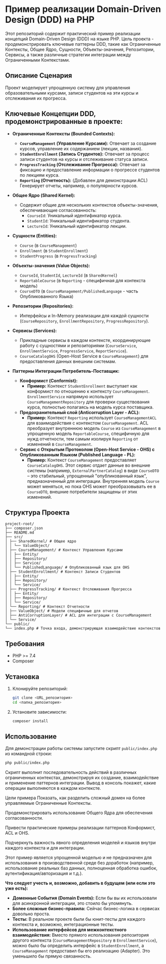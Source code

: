 # Пример реализации Domain-Driven Design (DDD) на PHP

Этот репозиторий содержит практический пример реализации концепций Domain-Driven Design (DDD) на языке PHP. Цель проекта - продемонстрировать ключевые паттерны DDD, такие как Ограниченные Контексты, Общее Ядро, Сущности, Объекты-значения, Репозитории, Сервисы, а также различные стратегии интеграции между Ограниченными Контекстами.

## Описание Сценария

Проект моделирует упрощенную систему для управления образовательными курсами, записи студентов на эти курсы и отслеживания их прогресса.

## Ключевые Концепции DDD, продемонстрированные в проекте:

*   **Ограниченные Контексты (Bounded Contexts):**
    *   **`CourseManagement` (Управление Курсами):** Отвечает за создание курсов, управление их содержанием (лекции, названия).
    *   **`StudentEnrollment` (Запись Студентов):** Отвечает за процесс записи студентов на курсы и отслеживание статуса записи.
    *   **`ProgressTracking` (Отслеживание Прогресса):** Отвечает за фиксацию и предоставление информации о прогрессе студентов по лекциям курса.
    *   **`Reporting` (Отчетность):** (Добавлен для демонстрации ACL) Генерирует отчеты, например, о популярности курсов.

*   **Общее Ядро (Shared Kernel):**
    *   Содержит общие для нескольких контекстов объекты-значения, обеспечивающие согласованность:
        *   `CourseId`: Уникальный идентификатор курса.
        *   `StudentId`: Уникальный идентификатор студента.
        *   `LectureId`: Уникальный идентификатор лекции.

*   **Сущности (Entities):**
    *   `Course` (в `CourseManagement`)
    *   `Enrollment` (в `StudentEnrollment`)
    *   `StudentProgress` (в `ProgressTracking`)

*   **Объекты-значения (Value Objects):**
    *   `CourseId`, `StudentId`, `LectureId` (в `SharedKernel`)
    *   `ReportableCourse` (в `Reporting` - специфичная для контекста модель)
    *   `CourseDTO` (в `CourseManagement/PublishedLanguage` - часть Опубликованного Языка)

*   **Репозитории (Repositories):**
    *   Интерфейсы и In-Memory реализации для каждой сущности (`CourseRepository`, `EnrollmentRepository`, `ProgressRepository`).

*   **Сервисы (Services):**
    *   Прикладные сервисы в каждом контексте, координирующие работу с сущностями и репозиториями (`CourseService`, `EnrollmentService`, `ProgressService`, `ReportService`).
    *   `CourseCatalogOHS` (Open-Host Service в `CourseManagement`) для предоставления данных внешним системам.

*   **Паттерны Интеграции Потребитель-Поставщик:**
    *   **Конформист (Conformist):**
        *   **Пример:** Контекст `StudentEnrollment` выступает как конформист по отношению к контексту `CourseManagement`. `EnrollmentService` напрямую использует `CourseManagementRepository` для проверки существования курса, полностью полагаясь на модель курса поставщика.
    *   **Предохранительный слой (Anticorruption Layer - ACL):**
        *   **Пример:** Контекст `Reporting` использует `CourseManagementACL` для взаимодействия с контекстом `CourseManagement`. ACL преобразует внутреннюю модель `Course` из `CourseManagement` в упрощенную модель `ReportableCourse`, специфичную для нужд отчетности, тем самым изолируя `Reporting` от изменений в `CourseManagement`.
    *   **Сервис с Открытым Протоколом (Open-Host Service - OHS) с Опубликованным Языком (Published Language - PL):**
        *   **Пример:** Контекст `CourseManagement` предоставляет `CourseCatalogOHS`. Этот сервис отдает данные во внешние системы (например, `ExternalPartnerCatalog`) в виде `CourseDTO` – это стабильный, упрощенный "опубликованный язык", предназначенный для интеграции. Внутренняя модель `Course` может меняться, но пока OHS может преобразовывать ее в `CourseDTO`, внешние потребители защищены от этих изменений.

## Структура Проекта
```
project-root/
├── composer.json
├── README.md
├── src/
│ ├── SharedKernel/ # Общее ядро
│ │ └── ValueObject/
│ ├── CourseManagement/ # Контекст Управления Курсами
│ │ ├── Entity/
│ │ ├── Repository/
│ │ ├── Service/
│ │ └── PublishedLanguage/ # Опубликованный язык для OHS
│ ├── StudentEnrollment/ # Контекст Записи Студентов
│ │ ├── Entity/
│ │ ├── Repository/
│ │ └── Service/
│ ├── ProgressTracking/ # Контекст Отслеживания Прогресса
│ │ ├── Entity/
│ │ ├── Repository/
│ │ └── Service/
│ └── Reporting/ # Контекст Отчетности
│ ├── ValueObject/ # Модели специфичные для отчетов
│ ├── AntiCorruptionLayer/ # ACL для интеграции с CourseManagement
│ └── Service/
└── public/
└── index.php # Точка входа, демонстрирующая взаимодействие контекстов
```
## Требования

*   PHP >= 7.4
*   Composer

## Установка

1.  Клонируйте репозиторий:
    ```bash
    git clone <URL_репозитория>
    cd <папка_репозитория>
    ```
2.  Установите зависимости:
    ```bash
    composer install
    ```

## Использование

Для демонстрации работы системы запустите скрипт `public/index.php` из командной строки:

```bash
php public/index.php
```

Скрипт выполнит последовательность действий в различных ограниченных контекстах, демонстрируя их создание, взаимодействие и применение паттернов интеграции. Вывод в консоль покажет, какие операции выполняются в каждом контексте.

Цели примера
Показать, как разделить сложный домен на более управляемые Ограниченные Контексты.

Продемонстрировать использование Общего Ядра для обеспечения согласованности.

Привести практические примеры реализации паттернов Конформист, ACL и OHS.

Подчеркнуть важность явного определения моделей и языков внутри каждого контекста и для интеграции.

Этот пример является упрощенной моделью и не предназначен для использования в производственной среде без доработок (например, использование реальных баз данных, полноценная обработка ошибок, аутентификация/авторизация и т.д.).


**Что следует учесть и, возможно, добавить в будущем (или если это уже есть):**

*   **Доменные События (Domain Events):** Если бы вы их использовали для асинхронной интеграции, это стоило бы упомянуть.
*   **Более сложные бизнес-правила:** Сейчас бизнес-логика в сервисах довольно проста.
*   **Тесты:** В реальном проекте были бы юнит-тесты для каждого контекста и, возможно, интеграционные тесты.
*   **Использование интерфейсов для межконтекстного взаимодействия:** Вместо прямого использования репозитория другого контекста (`CourseManagementRepository` в `EnrollmentService`), можно было бы определить интерфейс в `StudentEnrollment`, а `CourseManagement` предоставил бы его реализацию (Adapter). Это уменьшило бы прямую связанность.


